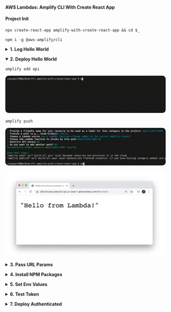 #### AWS Lambdas: Amplify CLI With Create React App  ####

<p></p>

#### Project Init ####

<p></p>

<pre><code>npx create-react-app amplify-with-create-react-app && cd $_</code></pre>

<p></p>

<pre><code>npm i -g @aws-amplify/cli</code></pre>


<p></p>


<details closed>
  <summary><strong>1. Log Hello World</strong>
  </summary>

  <p></p>


  <pre><code>amplify init</code></pre>


  <p></p>


  <img style="border-radius:10px" src="../assets/amplify-init.gif"/>


  <p></p>


  <pre><code>amplify add function</code></pre>


  <p></p>


  <img style="border-radius:10px" src="../assets/amplify-add-function.gif"/>


  <p></p>

  
  <pre><code>amplify mock function amplifyHelloWorld</code></pre>

  
  <p></p>


  <img style="border-radius:10px" src="../assets/amplify-mock-function.gif"/>


  <p></p>


</details>


<p></p>


<details open>
<summary><strong>2. Deploy Hello World</strong>
</summary>


<p></p>


<pre><code>amplify add api</code></pre>


<p></p>


<img style="border-radius:10px" src="../assets/amplify-add-api.gif"/>


<p></p>


<pre><code>amplify push</code></pre>


<p></p>


<img style="border-radius:10px" src="../assets/amplify-push.gif"/>


<p></p>


<img style="border-radius:10px" src="../assets/amplify-hello.png"/>


</details>

<p></p>


<details closed>
<summary><strong>3. Pass URL Params</strong>
</summary>

<p></p>

<em>Details in progress.</em>

<p></p>

</details>


<p></p>


<details closed>
<summary><strong>4. Install NPM Packages</strong>
</summary>

<p></p>

<em>Details in progress.</em>

<p></p>

</details>

<p></p>


<details closed>
<summary><strong>5. Set Env Values</strong>
</summary>

<p></p>

<em>Details in progress.</em>

<p></p>

</details>

<p></p>


<details closed>
<summary><strong>6. Test Token</strong>
</summary>

<p></p>

<em>Details in progress.</em>

<p></p>

</details>

<p></p>


<details closed>
<summary><strong>7. Deploy Authenticated</strong>
</summary>

<p></p>

<em>Details in progress.</em>

<p></p>

</details>
